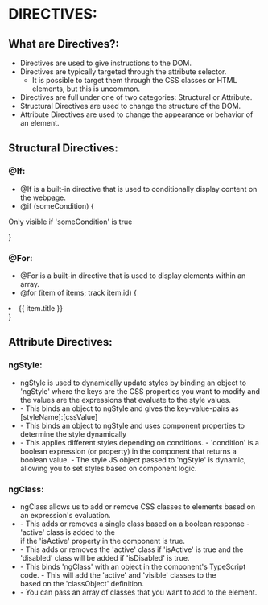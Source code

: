 # DIRECTIVES:

## What are Directives?:
 - Directives are used to give instructions to the DOM.
 - Directives are typically targeted through the attribute selector.
   - It is possible to target them through the CSS classes or HTML elements, but this is uncommon.
 - Directives are full under one of two categories: Structural or Attribute.
 - Structural Directives are used to change the structure of the DOM.
 - Attribute Directives are used to change the appearance or behavior of an element.

## Structural Directives:

### @If:
 - @If is a built-in directive that is used to conditionally display content on the webpage.
 - @if (someCondition) {
  <p>Only visible if 'someCondition' is true</p> }

### @For:
 - @For is a built-in directive that is used to display elements within an array.
 - @for (item of items; track item.id) {
  <li>{{ item.title }}</li> }

## Attribute Directives:

### ngStyle:
 - ngStyle is used to dynamically update styles by binding an object to 'ngStyle' where the keys are the CSS properties you want to modify and the values are the expressions that evaluate to the style values.
 - <div [ngStyle]="{'color': 'blue', 'font-size': '12px'}">
   - This binds an object to ngStyle and gives the key-value-pairs as [styleName]:[cssValue]
 - <div [ngStyle]="getMyStyles()">
   - This binds an object to ngStyle and uses component properties to determine the style dynamically
 - <div [ngStyle]="{ 'background-color': condition ? 'green' : 'pink', 'border-radius': condition ? '5px' : '0px' }">
   - This applies different styles depending on conditions.
   - 'condition' is a boolean expression (or property) in the component that returns a boolean value.
   - The style JS object passed to 'ngStyle' is dynamic, allowing you to set styles based on component logic.


### ngClass:
 - ngClass allows us to add or remove CSS classes to elements based on an expression's evaluation. 
 - <div [ngClass]="{'active': isActive}"></div>
   - This adds or removes a single class based on a boolean response
   - 'active' class is added to the <div> if the 'isActive' property in the component is true.
 - <div [ngClass]="{'active': isActive, 'disabled': isDisabled}"></div>
   - This adds or removes the 'active' class if 'isActive' is true and the 'disabled' class will be added if 'isDisabled' is true.
 - <div [ngClass]="classObject"></div>
   - This binds 'ngClass' with an object in the component's TypeScript code.
   - This will add the 'active' and 'visible' classes to the <div> based on the 'classObject' definition.
 - <div [ngClass]="['active', 'visible']"></div>
   - You can pass an array of classes that you want to add to the element.



